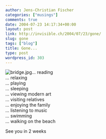 ```yaml
---
author: Jens-Christian Fischer
categories: ["musings"]
comments: true
date: 2004-07-23 14:17:34+00:00
layout: post
link: http://invisible.ch/2004/07/23/gone/
slug: gone
tags: ["blog"]
title: Gone...
type: post
wordpress_id: 303
---
```


![bridge.jpg](/archives/images/bridge.jpg)... reading  
... relaxing  
... playing  
... sleeping  
... viewing modern art  
... visiting relatives  
... enjoying the family  
... listening to music  
... swimming  
... walking on the beach  
  

See you in 2 weeks
